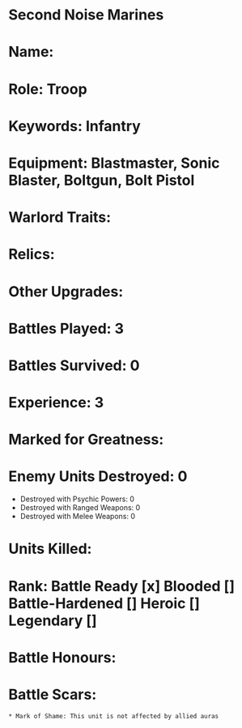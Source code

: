 # Second Noise Marines

# Name: 
# Role: Troop
# Keywords: Infantry
# Equipment: Blastmaster, Sonic Blaster, Boltgun, Bolt Pistol
# Warlord Traits:
# Relics:
# Other Upgrades:

# Battles Played: 3
# Battles Survived: 0
# Experience: 3
# Marked for Greatness: 
# Enemy Units Destroyed: 0  
  * Destroyed with Psychic Powers: 0 
  * Destroyed with Ranged Weapons: 0 
  * Destroyed with Melee Weapons: 0
# Units Killed: 

# Rank: Battle Ready [x] Blooded [] Battle-Hardened [] Heroic [] Legendary []

# Battle Honours: 
# Battle Scars:
    * Mark of Shame: This unit is not affected by allied auras